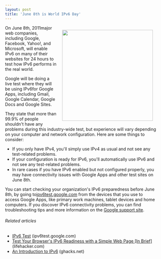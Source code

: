 ```yaml
---
layout: post
title: 'June 8th is World IPv6 Day'
---
```

<img style="padding: 15px;" src="http://kinlane-productions.s3.amazonaws.com/judgement-day.jpg" alt="" width="300" align="right" />On June 8th, 2011major web companies, including Google, Facebook, Yahoo!, and Microsoft, will enable IPv6 on many of their websites for 24 hours to test how IPv6 performs in the real world.<p></p>
Google will be doing a live test where they will be using IPv6for Google Apps, including Gmail, Google Calendar, Google Docs and Google Sites.<p></p>
They state that more than 99.9% of people shouldn't have any problems during this industry-wide test, but experience will vary depending on your computer and network configuration. Here are some things to consider:
<ul class="mainlist">
	<li>If you only have IPv4, you'll simply use IPv4 as usual and not see any test-related problems.</li>
	<li>If your configuration is ready for IPv6, you'll automatically use IPv6 and not see any test-related problems.</li>
	<li>In rare cases if you have IPv6 enabled but not configured properly, you may have connectivity issues with Google Apps and other test sites on June 8th.</li>
</ul>
You can start checking your organization's IPv6 preparedness before June 8th, by going to<a href="http://ipv6test.google.com/" target="_blank">ipv6test.google.com</a> from the devices that you use to access Google Apps, like primary work machines, tablet devices and home computers. If you discover IPv6 connectivity problems, you can find troubleshooting tips and more information on the <a title="Google IPv6 Site" href="http://www.google.com/support/websearch/bin/answer.py?hl=en&amp;topic=8995&amp;answer=1299266">Google support site</a>.
<h6 class="zemanta-related-title" style="font-size: 1em;">Related articles</h6>
<ul class="zemanta-article-ul">
	<li class="zemanta-article-ul-li"><a href="http://ipv6test.google.com/">IPv6 Test</a> (ipv6test.google.com)</li>
	<li class="zemanta-article-ul-li"><a href="http://lifehacker.com/5808869/test-your-browsers-ipv6-readiness-with-a-simple-web-page">Test Your Browser's IPv6 Readiness with a Simple Web Page [In Brief]</a> (lifehacker.com)</li>
	<li class="zemanta-article-ul-li"><a href="http://www.ghacks.net/2011/06/06/an-introduction-to-ipv6/">An Introduction to IPv6</a> (ghacks.net)</li>
</ul>
